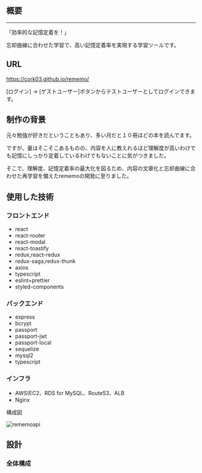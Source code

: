 ## 概要

---
「効率的な記憶定着を！」

忘却曲線に合わせた学習で、高い記憶定着率を実現する学習ツールです。

## URL
https://cork03.github.io/rememo/

[ログイン] -> [ゲストユーザー]ボタンからテストユーザーとしてログインできます。

## 制作の背景
元々勉強が好きだということもあり、多い月だと１０冊ほどの本を読んでます。

ですが、量はそこそこあるものの、内容を人に教えれるほど理解度が高いわけでも記憶にしっかり定着しているわけでもないことに気がつきました。

そこで、理解度、記憶定着率の最大化を図るため、内容の文章化と忘却曲線に合わせた再学習を備えたrememoの開発に至りました。

## 使用した技術

### フロントエンド

- react
- react-router
- react-modal
- react-toastify
- redux,react-redux
- redux-saga,redux-thunk
- axios
- typescript
- eslint+prettier
- styled-components

### バックエンド

- express
- bcrypt
- passport
- passport-jwt
- passport-local
- sequelize
- mysql2
- typescript

### インフラ

- AWS(EC2、RDS for MySQL、Route53、ALB
- Nginx

構成図

![rememoapi](https://user-images.githubusercontent.com/64002008/104776738-e0fc5200-57bd-11eb-9c32-e73d573be076.png)



## 設計

### 全体構成



